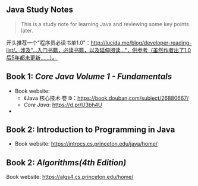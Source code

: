 ## Java Study Notes

> This is a study note for learning Java and reviewing some key points later.

开头推荐一个"程序员必读书单1.0"：http://lucida.me/blog/developer-reading-list/。涉及"…入门书籍，必读书籍，以及延伸阅读…"，供参考（虽然作者出了1.0后5年都未更新……）。

## Book 1: *Core Java Volume 1 - Fundamentals*

- Book website: 
  - 《Java 核心技术·卷 I》：https://book.douban.com/subject/26880667/
  - *Core Java*: https://d.pr/U3bh4U
- 



## Book 2: Introduction to Programming in Java

- Book website: https://introcs.cs.princeton.edu/java/home/

## Book 2: *Algorithms(4th Edition)*

Book website: https://algs4.cs.princeton.edu/home/





